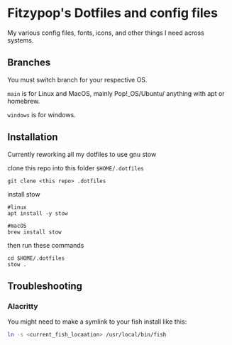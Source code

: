 # Fitzypop's Dotfiles and config files

My various config files, fonts, icons, and other things I need across systems.

## Branches

You must switch branch for your respective OS.

`main` is for Linux and MacOS, mainly Pop!_OS/Ubuntu/ anything with apt or homebrew.

`windows` is for windows.

## Installation

<!-- Run the following command:

`curl -o- https://git.io/J1sXg | sudo -E bash -` -->

Currently reworking all my dotfiles to use gnu stow

clone this repo into this folder `$HOME/.dotfiles`

```git clone <this repo> .dotfiles```

install stow

```shell
#linux
apt install -y stow

#macOS
brew install stow
```

then run these commands

```shell
cd $HOME/.dotfiles
stow .
```

## Troubleshooting

### Alacritty

You might need to make a symlink to your fish install like this:

```sh
ln -s <current_fish_locaation> /usr/local/bin/fish
```
